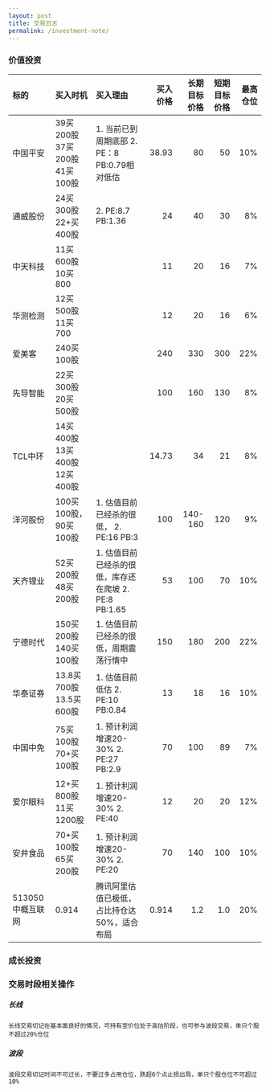 ```yaml
---
layout: post
title: 交易日志
permalink: /investment-note/
---
```


### 价值投资

| 标的  | 买入时机 |买入理由  | 买入价格  | 长期目标价格 |短期目标价格  |最高仓位 |
| :------- |:------ |:------| ------: | -------: |-------: |-------: |
| 中国平安  | 39买200股  37买200股  41买100股   | 1. 当前已到周期底部  2. PE：8 PB:0.79相对低估  |38.93 | 80 |50   |10%    | 
| 通威股份  | 24买300股 22+买400股 |  2. PE:8.7  PB:1.36  |24   | 40    |30    |8%     |
| 中天科技 | 11买600股  10买800 |    | 11 |  20  |16  |7%     |
| 华测检测 | 12买500股  11买700 |    | 12 |  20  |16  |6%     |
| 爱美客 | 240买100股  |    |240  | 330    |300   |22%     |
| 先导智能 | 22买300股 20买500股 |    |100  | 160    |130   |8%     |
| TCL中环  | 14买400股 13买400股 12买400股 |   |14.73    | 34    |21    |8%     |
| 洋河股份   | 100买100股，90买100股  | 1. 估值目前已经杀的很低， 2. PE:16  PB:3  |100   | 140-160    |120    |9%     | 
| 天齐锂业   | 52买200股 48买200股  | 1. 估值目前已经杀的很低，库存还在爬坡 2. PE:8 PB:1.65  |53   | 100    |70    |10%     |
| 宁德时代  | 150买200股 140买100股  | 1. 估值目前已经杀的很低，周期震荡行情中  | 150  | 180    |200   |22%     |
| 华泰证券  | 13.8买700股 13.5买600股  | 1. 估值目前低估 2. PE:10 PB:0.84  |13  | 18   |  16  |10%     |
| 中国中免  | 75买100股 70+买100股  | 1. 预计利润增速20-30% 2. PE:27 PB:2.9  |70  | 100  |  89  |7%     |
| 爱尔眼科  | 12+买800股 11买1200股  | 1. 预计利润增速20-30% 2. PE:40  |12  | 20  |  20  |12%     |
| 安井食品  | 70+买100股 65买200股  | 1. 预计利润增速20-30% 2. PE:20  |70  | 140  |  100  |10%     |
| 513050 中概互联网  | 0.914  | 腾讯阿里估值已极低，占比持仓达50%，适合布局  |0.914  | 1.2  |  1.0  |20%     |

### 成长投资


### 交易时段相关操作

##### 长线
`长线交易切记在基本面良好的情况，可持有至价位处于高估阶段，也可参与波段交易，单只个股不超过20%仓位`




##### 波段 
`波段交易切记时间不可过长，不要过多占用仓位，跌超6个点止损出局，单只个股仓位不可超过10%`



